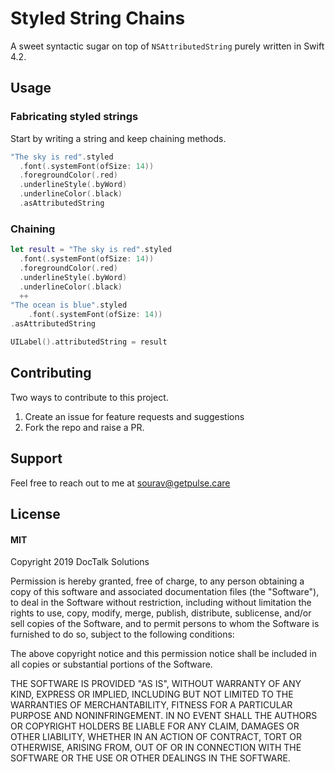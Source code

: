 # Styled String Chains

A sweet syntactic sugar on top of `NSAttributedString` purely written in Swift 4.2.


## Usage

### Fabricating styled strings

Start by writing a string and keep chaining methods.

```swift
"The sky is red".styled
  .font(.systemFont(ofSize: 14))
  .foregroundColor(.red)
  .underlineStyle(.byWord)
  .underlineColor(.black)
  .asAttributedString
```

### Chaining

```swift
let result = "The sky is red".styled
  .font(.systemFont(ofSize: 14))
  .foregroundColor(.red)
  .underlineStyle(.byWord)
  .underlineColor(.black)
  ++
"The ocean is blue".styled
    .font(.systemFont(ofSize: 14))
.asAttributedString

UILabel().attributedString = result
```

## Contributing

Two ways to contribute to this project.
1. Create an issue for feature requests and suggestions
2. Fork the repo and raise a PR.

## Support

Feel free to reach out to me at sourav@getpulse.care


## License

#### MIT
Copyright 2019 DocTalk Solutions

Permission is hereby granted, free of charge, to any person obtaining a copy of this software and associated documentation files (the "Software"), to deal in the Software without restriction, including without limitation the rights to use, copy, modify, merge, publish, distribute, sublicense, and/or sell copies of the Software, and to permit persons to whom the Software is furnished to do so, subject to the following conditions:

The above copyright notice and this permission notice shall be included in all copies or substantial portions of the Software.

THE SOFTWARE IS PROVIDED "AS IS", WITHOUT WARRANTY OF ANY KIND, EXPRESS OR IMPLIED, INCLUDING BUT NOT LIMITED TO THE WARRANTIES OF MERCHANTABILITY, FITNESS FOR A PARTICULAR PURPOSE AND NONINFRINGEMENT. IN NO EVENT SHALL THE AUTHORS OR COPYRIGHT HOLDERS BE LIABLE FOR ANY CLAIM, DAMAGES OR OTHER LIABILITY, WHETHER IN AN ACTION OF CONTRACT, TORT OR OTHERWISE, ARISING FROM, OUT OF OR IN CONNECTION WITH THE SOFTWARE OR THE USE OR OTHER DEALINGS IN THE SOFTWARE.
